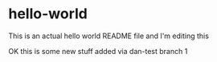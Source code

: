 # hello-world

This is an actual hello world README file and I'm editing this

OK this is some new stuff added via dan-test branch 1
